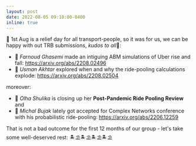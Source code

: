 ```yaml
---
layout: post
date: 2022-08-05 09:10:00-0400
inline: true
---  
```

👏 1st Aug is a relief day for all transport-people, so it was for us, we can be happy with out TRB submissions, _kudos to all_👏:
* 🧨 _Farnoud Ghasemi_ made an intiguing ABM simulations of Uber rise and fall: https://arxiv.org/abs/2208.02496
* 🧨 _Usman Akhtar_ explored when and why the ride-pooling calculations explode: https://arxiv.org/abs/2208.02504

moreover:
* 🧨 _Olha Shulika_ is closing up her **Post-Pandemic Ride Pooling Review** and
* 🧨 _Michal Bujak_ lately got accepted for Complex Networks conference with his probabilistic ride-pooling: https://arxiv.org/abs/2206.12259

That is not a bad outcome for the first 12 months of our group - let's take some well-deserved rest: 🏝⛱🏝⛱🏝⛱🏝⛱

